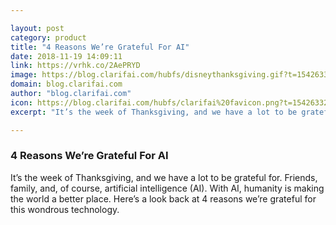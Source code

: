 ```yaml
---

layout: post
category: product
title: "4 Reasons We’re Grateful For AI"
date: 2018-11-19 14:09:11
link: https://vrhk.co/2AePRYD
image: https://blog.clarifai.com/hubfs/disneythanksgiving.gif?t=1542633274576#keepProtocol
domain: blog.clarifai.com
author: "blog.clarifai.com"
icon: https://blog.clarifai.com/hubfs/clarifai%20favicon.png?t=1542633274576
excerpt: "It’s the week of Thanksgiving, and we have a lot to be grateful for. Friends, family, and, of course, artificial intelligence (AI). With AI, humanity is making the world a better place. Here’s a look back at 4 reasons we’re grateful for this wondrous technology."

---
```


### 4 Reasons We’re Grateful For AI

It’s the week of Thanksgiving, and we have a lot to be grateful for. Friends, family, and, of course, artificial intelligence (AI). With AI, humanity is making the world a better place. Here’s a look back at 4 reasons we’re grateful for this wondrous technology.